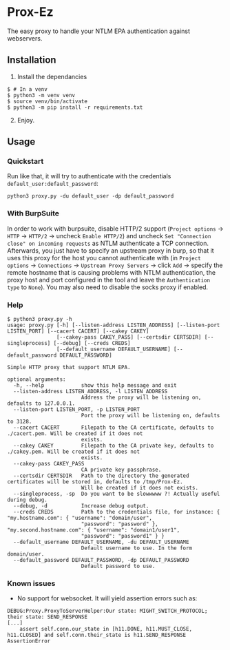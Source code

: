 # Prox-Ez

The easy proxy to handle your NTLM EPA authentication against webservers.

## Installation

1. Install the dependancies
```
$ # In a venv
$ python3 -m venv venv
$ source venv/bin/activate
$ python3 -m pip install -r requirements.txt
```
2. Enjoy.

## Usage

### Quickstart

Run like that, it will try to authenticate with the credentials `default_user:default_password`:
```
python3 proxy.py -du default_user -dp default_password
```

### With BurpSuite

In order to work with burpsuite, disable HTTP/2 support (`Project options` -> `HTTP` -> `HTTP/2` -> uncheck `Enable HTTP/2`) and uncheck `Set "Connection close" on incoming requests` as NTLM authenticate a TCP connection.
Afterwards, you just have to specify an upstream proxy in burp, so that it uses this proxy for the host you cannot authenticate with (in `Project options` -> `Connections` -> `Upstream Proxy Servers` -> click `Add` -> specify the remote hostname that is causing problems with NTLM authentication, the proxy host and port configured in the tool and leave the `Authentication type` to `None`).
You may also need to disable the socks proxy if enabled.

### Help

```
$ python3 proxy.py -h
usage: proxy.py [-h] [--listen-address LISTEN_ADDRESS] [--listen-port LISTEN_PORT] [--cacert CACERT] [--cakey CAKEY]
                [--cakey-pass CAKEY_PASS] [--certsdir CERTSDIR] [--singleprocess] [--debug] [--creds CREDS]
                [--default_username DEFAULT_USERNAME] [--default_password DEFAULT_PASSWORD]

Simple HTTP proxy that support NTLM EPA.

optional arguments:
  -h, --help            show this help message and exit
  --listen-address LISTEN_ADDRESS, -l LISTEN_ADDRESS
                        Address the proxy will be listening on, defaults to 127.0.0.1.
  --listen-port LISTEN_PORT, -p LISTEN_PORT
                        Port the proxy will be listening on, defaults to 3128.
  --cacert CACERT       Filepath to the CA certificate, defaults to ./cacert.pem. Will be created if it does not
                        exists.
  --cakey CAKEY         Filepath to the CA private key, defaults to ./cakey.pem. Will be created if it does not
                        exists.
  --cakey-pass CAKEY_PASS
                        CA private key passphrase.
  --certsdir CERTSDIR   Path to the directory the generated certificates will be stored in, defaults to /tmp/Prox-Ez.
                        Will be created if it does not exists.
  --singleprocess, -sp  Do you want to be slowwwww ?! Actually useful during debug.
  --debug, -d           Increase debug output.
  --creds CREDS         Path to the credentials file, for instance: { "my.hostname.com": { "username": "domain/user",
                        "password": "password" }, "my.second.hostname.com": { "username": "domain1/user1",
                        "password": "password1" } }
  --default_username DEFAULT_USERNAME, -du DEFAULT_USERNAME
                        Default username to use. In the form domain/user.
  --default_password DEFAULT_PASSWORD, -dp DEFAULT_PASSWORD
                        Default password to use.
```

### Known issues

- No support for websocket. It will yield assertion errors such as:
```
DEBUG:Proxy.ProxyToServerHelper:Our state: MIGHT_SWITCH_PROTOCOL; their state: SEND_RESPONSE
[...]
    assert self.conn.our_state in [h11.DONE, h11.MUST_CLOSE, h11.CLOSED] and self.conn.their_state is h11.SEND_RESPONSE
AssertionError
```
